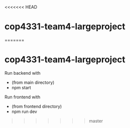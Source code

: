 <<<<<<< HEAD
# cop4331-team4-largeproject
=======
# cop4331-team4-largeproject

Run backend with 
- (from main directory)
- npm start

Run frontend with 
- (from frontend directory)
- npm run dev
>>>>>>> master
